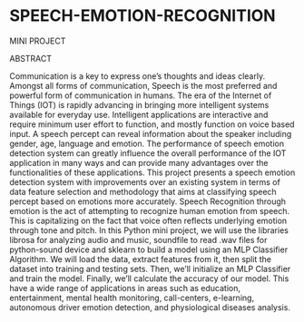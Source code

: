 # SPEECH-EMOTION-RECOGNITION
MINI PROJECT 


ABSTRACT


Communication is a key to express one’s thoughts and ideas clearly. Amongst all forms of 
communication, Speech is the most preferred and powerful form of communication in humans. 
The era of the Internet of Things (IOT) is rapidly advancing in bringing more intelligent systems 
available for everyday use. Intelligent applications are interactive and require minimum user effort 
to function, and mostly function on voice based input. A speech percept can reveal information 
about the speaker including gender, age, language and emotion. The performance of speech 
emotion detection system can greatly influence the overall performance of the IOT application in 
many ways and can provide many advantages over the functionalities of these applications. This 
project presents a speech emotion detection system with improvements over an existing system in 
terms of data feature selection and methodology that aims at classifying speech percept based on 
emotions more accurately.
Speech Recognition through emotion is the act of attempting to recognize human emotion from 
speech. This is capitalizing on the fact that voice often reflects underlying emotion through tone 
and pitch. In this Python mini project, we will use the libraries librosa for analyzing audio and 
music, soundfile to read .wav files for python-sound device and sklearn to build a model using an 
MLP Classifier Algorithm. We will load the data, extract features from it, then split the dataset 
into training and testing sets. Then, we’ll initialize an MLP Classifier and train the model. Finally, 
we’ll calculate the accuracy of our model. This have a wide range of applications in areas such as
education, entertainment, mental health monitoring, call-centers, e-learning, autonomous driver 
emotion detection, and physiological diseases analysis.
